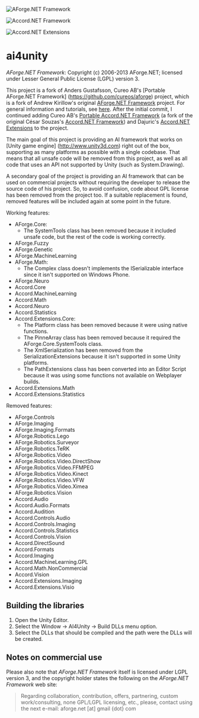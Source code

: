 ![AForge.NET Framework](http://www.aforgenet.com/img/aforgenetf.jpg)

![Accord.NET Framework](https://camo.githubusercontent.com/7ca11aa81f840d4b423f9b187b6ceb75d6b9e3d3/687474703a2f2f6163636f72642d6672616d65776f726b2e6e65742f646f63732f69636f6e732f6c6f676f2e706e67)

![Accord.NET Extensions](https://raw.githubusercontent.com/dajuric/accord-net-extensions/master/Deployment/Logo/logo-big.png)

ai4unity
=============================

*AForge.NET Framework*: Copyright (c) 2006-2013 AForge.NET; licensed under Lesser General Public License (LGPL) version 3.

This project is a fork of  Anders Gustafsson, Cureo AB's [Portable AForge.NET Framework] (https://github.com/cureos/aforge) 
project, which is a fork of Andrew Kirillow's original [AForge.NET Framework](https://code.google.com/p/aforge/) project. 
For general information and tutorials, see [here](http://www.aforgenet.com/aforge/framework/). After the initial commit,
I continued adding Cureo AB's [Portable Accord.NET Framework](https://github.com/cureos/accord) (a fork of the original
César Souzas's [Accord.NET Framework](https://github.com/accord-net/framework)) and Dajuric's 
[Accord.NET Extensions](https://github.com/dajuric/accord-net-extensions) to the project.

The main goal of this project is providing an AI framework that works on [Unity game engine] (http://www.unity3d.com) 
right out of the box, supporting as many platforms as possible with a single codebase. That means that all unsafe code
will be removed from this project, as well as all code that uses an API not supported by Unity (such as System.Drawing). 

A secondary goal of the project is providing an AI framework that can be used on commercial projects without requiring 
the developer to release the source code of his project. So, to avoid confusion, code about GPL license has been removed
from the project too. If a suitable replacement is found, removed features will be included again at some point in the future.


Working features:
* AForge.Core: 
	* The SystemTools class has been removed because it included unsafe code, but the rest of the code is working correctly.
* AForge.Fuzzy
* AForge.Genetic
* AForge.MachineLearning
* AForge.Math: 
	* The Complex class doesn't implements the ISerializable interface since it isn't supported on Windows Phone.
* AForge.Neuro
* Accord.Core
* Accord.MachineLearning
* Accord.Math
* Accord.Neuro
* Accord.Statistics
* Accord.Extensions.Core: 
	* The Platform class has been removed because it were using native functions.
	* The PinneArray class has been removed because it required the AForge.Core.SystemTools class.
	* The XmlSerialization has been removed from the SerializationExtensions because it isn't supported in some Unity platforms.
	* The PathExtensions class has been converted into an Editor Script because it was using some functions not available on Webplayer builds.
* Accord.Extensions.Math
* Accord.Extensions.Statistics


Removed features:
* AForge.Controls
* AForge.Imaging
* AForge.Imaging.Formats
* AForge.Robotics.Lego
* AForge.Robotics.Surveyor
* AForge.Robotics.TeRK
* AForge.Robotics.Video
* AForge.Robotics.Video.DirectShow
* AForge.Robotics.Video.FFMPEG
* AForge.Robotics.Video.Kinect
* AForge.Robotics.Video.VFW
* AForge.Robotics.Video.Ximea
* AForge.Robotics.Vision
* Accord.Audio
* Accord.Audio.Formats
* Accord.Audition
* Accord.Controls.Audio
* Accord.Controls.Imaging
* Accord.Controls.Statistics
* Accord.Controls.Vision
* Accord.DirectSound
* Accord.Formats
* Accord.Imaging
* Accord.MachineLearning.GPL
* Accord.Math.NonCommercial
* Accord.Vision
* Accord.Extensions.Imaging
* Accord.Extensions.Visio


Building the libraries
----------------------

1) Open the Unity Editor.
2) Select the Window -> AI4Unity -> Build DLLs menu option.
3) Select the DLLs that should be compiled and the path were the DLLs will be created.



Notes on commercial use
-----------------------

Please also note that *AForge.NET Framework* itself is licensed under LGPL version 3, and the copyright holder states the following on the *AForge.NET Framework* web site:

> Regarding collaboration, contribution, offers, partnering, custom work/consulting, none GPL/LGPL licensing, etc., please, contact using the next e-mail:
aforge.net [at] gmail {dot} com
